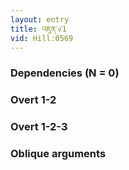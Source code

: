 ```yaml
---
layout: entry
title: འཇུན་√1
vid: Hill:0569
---
```

### Dependencies (N = 0)


### Overt 1-2


### Overt 1-2-3


### Oblique arguments
